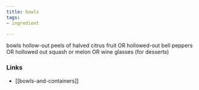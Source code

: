 ```yaml
---
title: bowls
tags:
- ingredient

---
```

bowls hollow-out peels of halved citrus fruit OR hollowed-out bell peppers OR hollowed out squash or melon OR wine glasses (for desserts)

### Links

* [[bowls-and-containers]]
